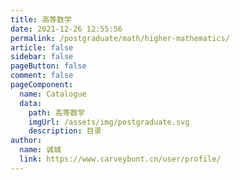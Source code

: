 ```yaml
---
title: 高等数学
date: 2021-12-26 12:55:56
permalink: /postgraduate/math/higher-mathematics/
article: false
sidebar: false
pageButton: false
comment: false
pageComponent: 
  name: Catalogue
  data: 
    path: 高等数学
    imgUrl: /assets/img/postgraduate.svg
    description: 目录
author: 
  name: 诚城
  link: https://www.carveybunt.cn/user/profile/
---
```

